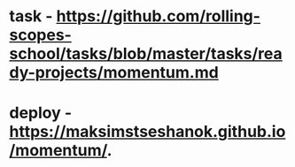 # task - https://github.com/rolling-scopes-school/tasks/blob/master/tasks/ready-projects/momentum.md
# deploy - https://maksimstseshanok.github.io/momentum/.
